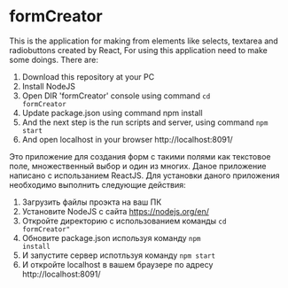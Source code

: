 # formCreator
This is the application for making from elements like selects, textarea and radiobuttons created by React,
For using this application need to make some doings. There are:
1) Download this repository at your PC 
2) Install NodeJS
3) Open DIR 'formCreator' console using command <code>cd formCreator</code>
4) Update package.json using command npm install
5) And the next step is the run scripts and server, using command <code>npm start</code>
6) And open localhost in your browser http://localhost:8091/

Это приложение для создания форм с такими полями как текстовое поле, множественный выбор и один из многих. Даное приложение написано с использанием ReactJS.
Для установки даного приложения необходимо выполнить следующие действия:
1) Загрузить файлы проэкта на ваш ПК
2) Установите NodeJS с сайта https://nodejs.org/en/
3) Откройте директорию с использованием команды <code>cd formCreator"</code>
4) Обновите package.json используя команду <code>npm install</code>
5) И запустите сервер испотльзуя команду <code>npm start</code>
6) И откройте localhost в вашем браузере по адресу http://localhost:8091/
